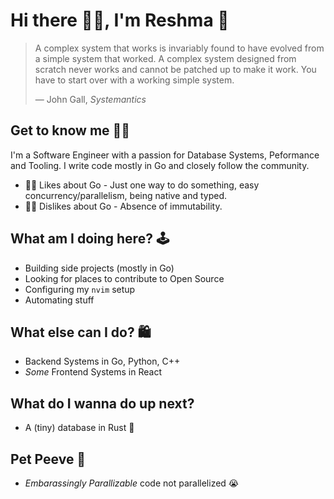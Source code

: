 # Hi there 👋🏾, I'm Reshma 🐣
> A complex system that works is invariably found to have evolved from a simple system that worked. A complex system designed from scratch never works and cannot be patched up to make it work. You have to start over with a working simple system.
>
> — John Gall, *Systemantics*

## Get to know me 🤝🏾
I'm a Software Engineer with a passion for Database Systems, Peformance and Tooling. I write code mostly in Go and closely follow the community. 
- 👍🏾 Likes about Go - Just one way to do something, easy concurrency/parallelism, being native and typed.
- 👎🏾 Dislikes about Go - Absence of immutability.

## What am I doing here? 🕹️
- Building side projects (mostly in Go)
- Looking for places to contribute to Open Source
- Configuring my `nvim` setup
- Automating stuff
  
## What else can I do? 🛍️
- Backend Systems in Go, Python, C++ 
- _Some_ Frontend Systems in React

## What do I wanna do up next?
- A (tiny) database in Rust 🚀

## Pet Peeve 🚧
- _Embarassingly Parallizable_ code not parallelized 😭





<!--
**b3ll9trix/b3ll9trix** is a ✨ _special_ ✨ repository because its `README.md` (this file) appears on your GitHub profile.

Here are some ideas to get you started:

- 🔭 I’m currently working on ...
- 🌱 I’m currently learning ...
- 👯 I’m looking to collaborate on ...
- 🤔 I’m looking for help with ...
- 💬 Ask me about ...
- 📫 How to reach me: ...
- 😄 Pronouns: ...
- ⚡ Fun fact: ...
-->
